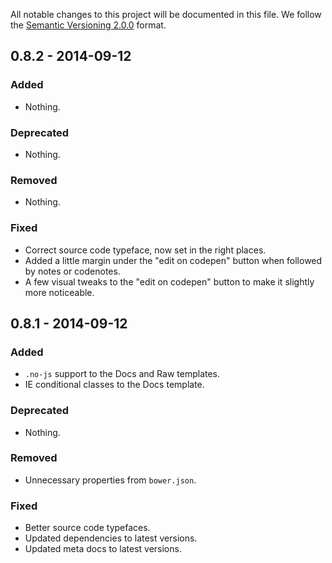 All notable changes to this project will be documented in this file.
We follow the [Semantic Versioning 2.0.0](http://semver.org/) format.


## 0.8.2 - 2014-09-12

### Added
- Nothing.

### Deprecated
- Nothing.

### Removed
- Nothing.

### Fixed
- Correct source code typeface, now set in the right places.
- Added a little margin under the "edit on codepen" button when followed by
  notes or codenotes.
- A few visual tweaks to the "edit on codepen" button to make it slightly more
  noticeable.


## 0.8.1 - 2014-09-12

### Added
- `.no-js` support to the Docs and Raw templates.
- IE conditional classes to the Docs template.

### Deprecated
- Nothing.

### Removed
- Unnecessary properties from `bower.json`.

### Fixed
- Better source code typefaces.
- Updated dependencies to latest versions.
- Updated meta docs to latest versions.
